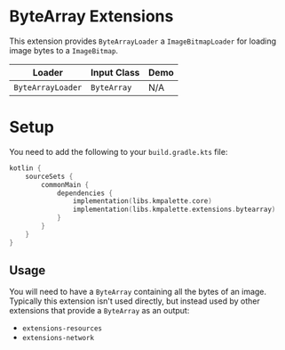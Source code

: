 # ByteArray Extensions

This extension provides `ByteArrayLoader` a `ImageBitmapLoader` for loading image bytes to
a `ImageBitmap`.

| Loader            | Input Class | Demo |
|-------------------|-------------|------|
| `ByteArrayLoader` | `ByteArray` | N/A  |

# Setup

You need to add the following to your `build.gradle.kts` file:

```kotlin
kotlin {
    sourceSets {
        commonMain {
            dependencies {
                implementation(libs.kmpalette.core)
                implementation(libs.kmpalette.extensions.bytearray)
            }
        }
    }
}
```

## Usage

You will need to have a `ByteArray` containing all the bytes of an image. Typically this extension
isn't used directly, but instead used by other extensions that provide a `ByteArray` as an output:

- `extensions-resources`
- `extensions-network`
